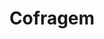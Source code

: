 ---
title: Cofragem
weight: 1
description: This is for meta description. You can write here details about this prot labore et dolore magna. Lorem ipsum dolor sit amet, consectetur adipisicing elit. Voluptas, modi fugit in veritatis labore perferendis. Minima hic at, nostrum nihil!This is for meta description. You can write here details about this prot labore et dolore magna. Lorem ipsum dolor sit amet, consectetur adipisicing elit. Voluptas, modi fugit in veritatis labore perferendis. Minima hic at, nostrum nihil!

images:
- img/servicos/cofragem/cofragem.jpeg
- img/servicos/cofragem/cofragem1.jpeg
- img/servicos/cofragem/cofragem2.jpeg
- img/servicos/cofragem/cofragem3.jpeg
- img/servicos/cofragem/cofragem4.jpeg
- img/servicos/cofragem/cofragem5.jpeg
- img/servicos/cofragem/cofragem6.jpeg
- img/servicos/cofragem/cofragem7.jpeg
- img/servicos/cofragem/cofragem8.jpeg
- img/servicos/cofragem/cofragem9.jpeg
- img/servicos/cofragem/cofragem10.jpeg

homepage_link_enable: true

section_button_name: Cofragem
id: cofragem
class: "services-page default-section-page"
background: "../../img/headers/header2.jpg"

---